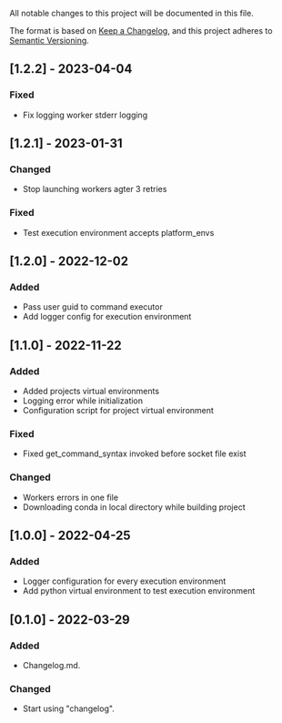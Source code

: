 All notable changes to this project will be documented in this file.

The format is based on [Keep a Changelog](https://keepachangelog.com/en/1.0.0/),
and this project adheres to [Semantic Versioning](https://semver.org/spec/v2.0.0.html).

## [1.2.2] - 2023-04-04
### Fixed
- Fix logging worker stderr logging

## [1.2.1] - 2023-01-31
### Changed
- Stop launching workers agter 3 retries
### Fixed
- Test execution environment accepts platform_envs

## [1.2.0] - 2022-12-02
### Added
- Pass user guid to command executor
- Add logger config for execution environment

## [1.1.0] - 2022-11-22
### Added
- Added projects virtual environments
- Logging error while initialization
- Configuration script for project virtual environment
### Fixed
- Fixed get_command_syntax invoked before socket file exist
### Changed
- Workers errors in one file
- Downloading conda in local directory while building project

## [1.0.0] - 2022-04-25
### Added
- Logger configuration for every execution environment
- Add python virtual environment to test execution environment

## [0.1.0] - 2022-03-29
### Added
- Changelog.md.

### Changed
- Start using "changelog".